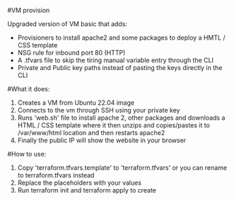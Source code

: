 #VM provision

Upgraded version of VM basic that adds:
- Provisioners to install apache2 and some packages to deploy a HMTL / CSS template
- NSG rule for inbound port 80 (HTTP)
- A .tfvars file to skip the tiring manual variable entry through the CLI
- Private and Public key paths instead of pasting the keys directly in the CLI


#What it does:
1. Creates a VM from Ubuntu 22.04 image
2. Connects to the vm through SSH using your private key
3. Runs 'web.sh' file to install apache 2, other packages and downloads a HTML / CSS template where it then unzips and copies/pastes it to /var/www/html location and then restarts apache2
4. Finally the public IP will show the website in your browser

#How to use:
1. Copy 'terraform.tfvars.template' to 'terraform.tfvars' or you can rename to terraform.tfvars instead
2. Replace the placeholders with your values
3. Run terraform init and terraform apply to create